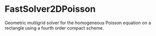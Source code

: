 # FastSolver2DPoisson
Geometric multigrid solver for the homogeneous Poisson equation on a rectangle using a fourth order compact scheme.
